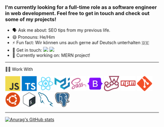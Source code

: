 ### I'm currently looking for a full-time role as a software engineer in web development. Feel free to get in touch and check out some of my projects!

- 🗣️ Ask me about: SEO tips from my previous life. 
- 😄 Pronouns: He/Him
- ⚡ Fun fact: Wir können uns auch gerne auf Deutsch unterhalten 🇩🇪
- 💬 Get in touch:  <a href="https://www.linkedin.com/in/jack-mulligan/"><img src="https://img.shields.io/badge/jack--mulligan-blue?style=flat&logo=Linkedin&logoColor=white"/></a> <a href="mailto:mulligja1@gmail.com"><img src="https://img.shields.io/badge/-mulligja1-c14438?style=flat&logo=Gmail&logoColor=white"/></a>
- 🚀 Currently working on: MERN project! 

<hr />

👨‍💻 Work With
<p float="left">
<img src="https://github.com/devicons/devicon/blob/master/icons/javascript/javascript-original.svg" alt="Javascript Logo" width="50" height="50"/>
<img src="https://github.com/devicons/devicon/blob/master/icons/typescript/typescript-original.svg" alt="Typescript Logo" width="50" height="50"/>
<img src="https://github.com/devicons/devicon/blob/master/icons/react/react-original.svg" alt="React Logo" width="50" height="50"/>
<img src="https://github.com/devicons/devicon/blob/master/icons/materialui/materialui-original.svg" alt="Material UI Logo" width="50" height="50"/>
<img src="https://github.com/devicons/devicon/blob/master/icons/sass/sass-original.svg" alt="SASS Logo" width="50" height="50"/>
<img src="https://github.com/devicons/devicon/blob/master/icons/bootstrap/bootstrap-original.svg" alt="Bootstrap Logo" width="50" height="50"/>
<img src="https://github.com/devicons/devicon/blob/master/icons/jest/jest-plain.svg" alt="Jest Logo" width="50" height="50"/>
<img src="https://github.com/devicons/devicon/blob/master/icons/npm/npm-original-wordmark.svg" alt="npm Logo" width="50" height="50"/>
<img src="https://github.com/devicons/devicon/blob/master/icons/git/git-original.svg" alt="git Logo" width="50" height="50"/>
<img src="https://github.com/devicons/devicon/blob/master/icons/ubuntu/ubuntu-plain.svg" alt="ubuntu Logo" width="50" height="50"/>
<img src="https://github.com/devicons/devicon/blob/master/icons/bash/bash-original.svg" alt="bash Logo" width="50" height="50"/>
<img src="https://github.com/devicons/devicon/blob/master/icons/mysql/mysql-original.svg" alt="mysql Logo" width="50" height="50"/>
<img src="https://github.com/devicons/devicon/blob/master/icons/postgresql/postgresql-original.svg" alt="postgresql Logo" width="50" height="50"/>

<hr />

[![Anurag's GitHub stats](https://github-readme-stats.vercel.app/api?username=jackmulligan-ire&count_private=true&theme=synthwave&show_icons=true)](https://github.com/anuraghazra/github-readme-stats)

